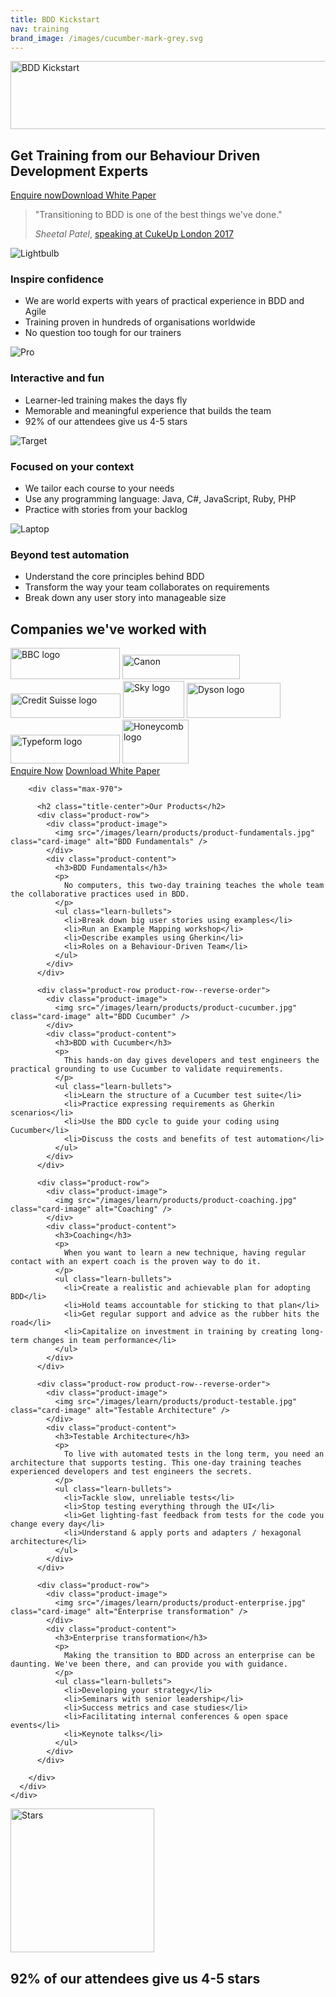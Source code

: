 ```yaml
---
title: BDD Kickstart
nav: training
brand_image: /images/cucumber-mark-grey.svg
---
```

<div class="learn-wrap">
  <div class="intro-header-learn">
    <div class="container">
      <div class="row">
        <div class="col-lg-12">
          <div class="learn-intro-message">
            <img width="532" height="109" alt="BDD Kickstart" src="/images/bdd-kickstart-white.svg"><br>
              <h2 class="heading-intro">
                Get Training from our Behaviour Driven Development Experts
              </h2>
              <a class="btn btn--rounded btn--learn-primary" href="https://cucumber.typeform.com/to/gUEP2E?" onclick="ga('send', 'event', 'Enquiries', 'Contact', 'Private Training');">Enquire now</a><a class="btn btn--rounded btn--learn-primary" href="https://www.getdrip.com/forms/58258421/submissions/new" onclick="ga('send', 'event', 'White Paper', 'Download', 'Private Training');">Download White Paper</a>
          </div>
        </div>
      </div>
    </div>
  </div>
  <div class="learn-row">
    <div class="container">
      <div class="row">
        <div class="max-670">
          <blockquote class="learn-blockquote learn-blockquote--lead">
            <p>"Transitioning to BDD is one of the best things we've done."</p>
            <footer>
              <cite title="Source Title">Sheetal Patel</cite>, <a href="https://www.youtube.com/watch?v=XAjkc28nUjY">speaking at CukeUp London 2017</a></footer>
          </blockquote>
        </div>  
      </div>
    </div>
  </div>
  <div class="learn-row learn-row--alt learn-row--cards">
    <div class="container">
      <div class="row">
        <div class="max-970">
          <div class="card card--negative-top">
            <div class="card-image-wrap">
              <img src="/images/learn/icon-lightbulb.png" class="card-image" srcset="/images/learn/icon-lightbulb.png 1x, /images/learn/icon-lightbulb@2x.png 2x" alt="Lightbulb" />
            </div>    
            <div class="card-block">
              <h3 class="card-title">Inspire confidence</h3>
              <ul class="card-text">
                <li>We are world experts with years of practical experience in BDD and Agile</li>
                <li>Training proven in hundreds of organisations worldwide</li>
                <li>No question too tough for our trainers</li>
              </ul>
            </div>
          </div>
          <div class="card card--negative-top">
            <div class="card-image-wrap">
              <img src="/images/learn/icon-pro.png" class="card-image" srcset="/images/learn/icon-pro.png 1x, /images/learn/icon-pro@2x.png 2x" alt="Pro" />
            </div>
            <div class="card-block">
              <h3 class="card-title">Interactive and fun</h3>
              <ul class="card-text">
                <li>Learner-led training makes the days fly</li>
                <li>Memorable and meaningful experience that builds the team</li>
                <li>92% of our attendees give us 4-5 stars</li>
              </ul>
            </div>        
          </div>
          <div class="card card--negative-top">
            <div class="card-image-wrap">
              <img src="/images/learn/icon-target.png" srcset="/images/learn/icon-target.png 1x, /images/learn/icon-target@2x.png 2x" class="card-image" alt="Target" />
            </div>
            <div class="card-block">
              <h3 class="card-title">Focused on your context</h3>
              <ul class="card-text">
                <li>We tailor each course to your needs</li>
                <li>Use any programming language: Java, C#, JavaScript, Ruby, PHP</li>
                <li>Practice with stories from your backlog</li>
              </ul>
            </div>        
          </div>
          <div class="card card--negative-top">
            <div class="card-image-wrap">
              <img src="/images/learn/icon-laptop.png" srcset="/images/learn/icon-laptop.png 1x, /images/learn/icon-laptop@2x.png 2x" class="card-image" alt="Laptop" />
            </div>
            <div class="card-block">
              <h3 class="card-title">Beyond test automation</h3>
              <ul class="card-text">
                <li>Understand the core principles behind BDD</li>
                <li>Transform the way your team collaborates on requirements</li>
                <li>Break down any user story into manageable size</li>
              </ul>
            </div>        
          </div>
        </div>  
      </div>
    </div>
  </div>
  <div class="learn-row learn-row--cards">
    <div class="container">
      <div class="row">
        <div class="max-970">
          <h2>Companies we've worked with</h2>
          <img class="company-logo" src="/images/learn/logos/logo-bbc.svg" alt="BBC logo" width="175" height="50" />
          <img class="company-logo" src="/images/learn/logos/logo-canon.svg" alt="Canon" width="188" height="39" />
          <img class="company-logo" src="/images/learn/logos/logo-credit-suisse.svg" alt="Credit Suisse logo" width="176" height="39" />
          <img class="company-logo" src="/images/learn/logos/logo-sky.svg" alt="Sky logo" width="98" height="59" />
          <img class="company-logo" src="/images/learn/logos/logo-dyson.svg" alt="Dyson logo" width="150" height="56" />
          <img class="company-logo" src="/images/learn/logos/logo-typeform.svg" alt="Typeform logo" width="175" height="46" />
          <img class="company-logo" src="/images/learn/logos/logo-honeycomb.svg" alt="Honeycomb logo" width="106" height="70" />
        </div>
      </div>
    </div>
  </div>
  <div class="learn-row learn-row--cta">
    <div class="container">
      <div class="row">
        <div class="max-970">
          <a class="btn btn--rounded btn--learn-secondary"  href="https://cucumber.typeform.com/to/gUEP2E?" onclick="ga('send', 'event', 'Enquiries', 'Contact', 'Private Training');">Enquire Now</a>
          <a class="btn btn--rounded btn--learn-secondary"  href="https://www.getdrip.com/forms/58258421/submissions/new" onclick="ga('send', 'event', 'White Paper', 'Download', 'Private Training');">Download White Paper</a>
        </div>
      </div>
    </div>
  </div>  
  <div class="learn-row learn-row--products">
    <div class="container">
      <div class="row">

        <div class="max-970">

          <h2 class="title-center">Our Products</h2>
          <div class="product-row">
            <div class="product-image">
              <img src="/images/learn/products/product-fundamentals.jpg" class="card-image" alt="BDD Fundamentals" />
            </div>
            <div class="product-content">
              <h3>BDD Fundamentals</h3>
              <p>
                No computers, this two-day training teaches the whole team the collaborative practices used in BDD.
              </p>
              <ul class="learn-bullets">
                <li>Break down big user stories using examples</li>
                <li>Run an Example Mapping workshop</li>
                <li>Describe examples using Gherkin</li>
                <li>Roles on a Behaviour-Driven Team</li>
              </ul>
            </div>
          </div>

          <div class="product-row product-row--reverse-order">
            <div class="product-image">
              <img src="/images/learn/products/product-cucumber.jpg" class="card-image" alt="BDD Cucumber" />
            </div>
            <div class="product-content">
              <h3>BDD with Cucumber</h3>
              <p>
                This hands-on day gives developers and test engineers the practical grounding to use Cucumber to validate requirements.
              </p>
              <ul class="learn-bullets">
                <li>Learn the structure of a Cucumber test suite</li>
                <li>Practice expressing requirements as Gherkin scenarios</li>
                <li>Use the BDD cycle to guide your coding using Cucumber</li>
                <li>Discuss the costs and benefits of test automation</li>
              </ul>
            </div>
          </div>

          <div class="product-row">
            <div class="product-image">
              <img src="/images/learn/products/product-coaching.jpg" class="card-image" alt="Coaching" />
            </div>
            <div class="product-content">
              <h3>Coaching</h3>
              <p>
                When you want to learn a new technique, having regular contact with an expert coach is the proven way to do it.
              </p>
              <ul class="learn-bullets">
                <li>Create a realistic and achievable plan for adopting BDD</li>
                <li>Hold teams accountable for sticking to that plan</li>
                <li>Get regular support and advice as the rubber hits the road</li>
                <li>Capitalize on investment in training by creating long-term changes in team performance</li>
              </ul>
            </div>
          </div>

          <div class="product-row product-row--reverse-order">
            <div class="product-image">
              <img src="/images/learn/products/product-testable.jpg" class="card-image" alt="Testable Architecture" />
            </div>
            <div class="product-content">
              <h3>Testable Architecture</h3>
              <p>
                To live with automated tests in the long term, you need an architecture that supports testing. This one-day training teaches experienced developers and test engineers the secrets.
              </p>
              <ul class="learn-bullets">
                <li>Tackle slow, unreliable tests</li>
                <li>Stop testing everything through the UI</li>
                <li>Get lighting-fast feedback from tests for the code you change every day</li>
                <li>Understand & apply ports and adapters / hexagonal architecture</li>
              </ul>
            </div>
          </div>

          <div class="product-row">
            <div class="product-image">
              <img src="/images/learn/products/product-enterprise.jpg" class="card-image" alt="Enterprise transformation" />
            </div>
            <div class="product-content">
              <h3>Enterprise transformation</h3>
              <p>
                Making the transition to BDD across an enterprise can be daunting. We've been there, and can provide you with guidance.
              </p>
              <ul class="learn-bullets">
                <li>Developing your strategy</li>
                <li>Seminars with senior leadership</li>
                <li>Success metrics and case studies</li>
                <li>Facilitating internal conferences & open space events</li>
                <li>Keynote talks</li>
              </ul>
            </div>
          </div>

        </div>
      </div>
    </div>
  </div>      
  <div class="learn-row learn-row--alt">
    <div class="container">
      <div class="row">
        <div class="max-970">
          <img class="image-center" src="/images/learn/stars.svg" width="230" alt="Stars" />
          <h2 class="heading-enlarged">92% of our attendees give us 4-5 stars</h2>
          <div id="testimonial-hold"></div>
           <script>
              'use strict';
              // Write out the blockquote template
              document.getElementById('testimonial-hold').innerHTML = '<blockquote class="learn-blockquote learn-blockquote--testimonial"><div class="blockquote__avatar-wrap"><img id="testimonial-image" class="blockquote__avatar" width="169" height="169" src="" alt="" /></div><div class="blockquote__content-wrap"><p id="testimonial-quote"></p><footer id="testimonial-footer"></footer></div></blockquote>';
                  // Load a random testimonial on page load from this array
                  var testimonials = [{
                      quote: "Small class size, good practical exercises on the second day, and our trainer was very easy to approach and ask questions to. I would absolutely recommend this course - the concepts of BDD were well explained with solid, easy to understand examples.",
                      footer: "<cite>Jeremy Gallagher</cite>, Blue State Digital",
                      image: "/images/learn/quotes/jeremy.jpg",
                      alt: "Jeremy"
                  }, {
                      quote: "The way the course was tailored to us was terrific - Seb continually asked if we were going in the right direction and flexed the course to account for our feedback. You could almost say it was iterative :-) I can't think of anything I'd suggest to improve the course.",
                      footer: "<cite>Toby Dykes</cite>, Zone Digital",
                      image: "/images/learn/quotes/toby.jpg",
                      alt: "Toby"
                  }, {
                      quote: "It is difficult to measure just how much I learned in the BDD Kickstart course. This training is a perfect way to understand the value of living documentation in your agile transformation process.",
                      footer: "<cite>Bruno Boucard</cite>, 42skillz",
                      image: "/images/learn/quotes/bruno.jpg",
                      alt: "Bruno"
                  }, {
                      quote: "Having Aslak Hellesøy teach us was amazing! A real treasure-trove of insight and experience combined with delightful discussions.",
                      footer: "<cite>Trond Strømme</cite>, Elhub",
                      image: "/images/learn/quotes/trond.jpg",
                      alt: "Trond"
                  }];


                  // Calculate array length and pick a random number from that length
                  var randomTestimonial = Math.floor(Math.random() * testimonials.length)

                  // Fill up the blockquote
                  document.getElementById('testimonial-quote').innerHTML = testimonials[randomTestimonial].quote;
                  document.getElementById('testimonial-footer').innerHTML = testimonials[randomTestimonial].footer;
                  document.getElementById('testimonial-image').src = testimonials[randomTestimonial].image;
                  document.getElementById('testimonial-image').alt = testimonials[randomTestimonial].alt;

              </script>
              <noscript>
                <blockquote class="learn-blockquote learn-blockquote--testimonial">
                  <div class="blockquote__avatar-wrap">
                    <img class="blockquote__avatar" width="169" height="169" src="/images/learn/quotes/jeremy.jpg" alt="Jeremy" />
                  </div>
                  <div class="blockquote__content-wrap">
                    <p>Small class size, good practical exercises on the second day, and our trainer was very easy to approach and ask questions to. I would absolutely recommend this course - the concepts of BDD were well explained with solid, easy to understand examples.</p>
                      <footer>
                        <cite>Jeremy Gallagher</cite>, Blue State Digital
                      </footer>
                    </div>  
                </blockquote>
              </noscript>
        </div>  
      </div>
    </div>
  </div>
  <div class="learn-row learn-row--cta">
    <div class="container">
      <div class="row">
        <div class="max-970">
          <a class="btn btn--rounded btn--learn-secondary"  href="https://cucumber.typeform.com/to/gUEP2E?" onclick="ga('send', 'event', 'Enquiries', 'Contact', 'Private Training');">Enquire Now</a>
        </div>
      </div>
    </div>
  </div>
  <div class="learn-row learn-row--image learn-row--resources">
    <div class="container">
      <div class="row">
        <div class="max-970">
          <h3 class="heading-reverse">Learning resources</h3>
          <h4 class="heading-reverse heading--sub">Real world accounts of our training</h4>
          <div class="col-md-4">
            <div class="blank-card">
              <h4><a href="https://cucumber.io/training/consorsbank-case-study.pdf">BDD at Consorsbank</a></h4>
              <p>
                How Consorsbank broke down damaging silos using Cucumber and Behaviour-Driven Development.
              </p>
            </div>
          </div>
          <div class="col-md-4">
            <div class="blank-card">
              <h4><a href="https://cucumber.io/training/canon-case-study.pdf">BDD at Canon</a></h4>
              <p>
                How BDD techniques helped the Canon team trust that they were building the right thing for the business.
              </p>
            </div>
          </div>
          <div class="col-md-4">
            <div class="blank-card">
              <h4><a href="https://www.youtube.com/watch?v=XAjkc28nUjY">BDD at Vanguard</a></h4>
              <p>
                How one of the world's most valuable companies rolled out BDD and Cucumber to 200 teams.
              </p>
            </div>
          </div>
        </div>
      </div>
    </div>
  </div>
  <div class="learn-row learn-row--cta">
    <div class="container">
      <div class="row">
        <div class="max-970">
          <a class="btn btn--rounded btn--learn-secondary"  href="https://cucumber.typeform.com/to/gUEP2E?" onclick="ga('send', 'event', 'Enquiries', 'Contact', 'Private Training');">Enquire Now</a>
        </div>
      </div>
    </div>
  </div>
  <div class="learn-row learn-row--image learn-row--public">
    <div class="container">
      <div class="row">
        <div class="max-970">
          <h3 class="heading-reverse">Public Courses</h3>
          <h4 class="heading-reverse heading--sub">Get a taste of how it works</h4>
          <p class="paragraph-reverse max-770">We run public training events around the world. This is a great way to train a small number of people, or to sample our training before rolling it out to a larger team or department.</p>
          <div class="col-md-6">
            <div class="blank-card">
              <h4><a href="https://cucumber.io/events/2019/04/bdd-kickstart-stockholm">BDD Kickstart, Stockholm</a></h4>
              <time class="blank-card__time">May 22nd-23rd</time>
              <p>
                Our flagship two-day BDD and Cucumber training for developers, testers, BAs and product owners.
              </p>
            </div>
          </div>
          <div class="col-md-6">
            <div class="blank-card">
              <h4><a href="https://www.getdrip.com/forms/29515959/submissions/new">BDD Kickstart, San Francisco TBC</a></h4>
              <time class="blank-card__time">June 27th-28th 2019</time>
              <p>
                Our flagship two-day BDD and Cucumber training for developers, testers, BAs and product owners.
              </p>
            </div>
            
          </div>

        </div>
      </div>
    </div>
  </div>
  <div class="learn-row learn-row--courses">
    <div class="container">
      <div class="row">
        <div class="max-970">
          <div class="col-md-8">
          <h3 class="heading-courses">Looking for online courses?</h3>
          <p class="paragraph-courses">If you'd like to learn Cucumber and BDD at your own pace, check out our Cucumber School online training.</p>
          </div>
          <div class="col-md-4 col--button-align">
            <a class="btn btn--rounded btn--courses" href="/school">View Online Courses</a>
          </div>
        </div>
      </div>
    </div>
  </div>
</div>
